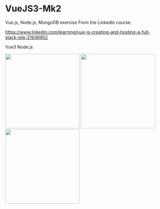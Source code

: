 ﻿# VueJS3-Mk2

Vue.js, Node.js, MongoDB exercise
From the LinkedIn course:

https://www.linkedin.com/learning/vue-js-creating-and-hosting-a-full-stack-site-21646902

Vue3
Node.js

<div>
<img src="https://user-images.githubusercontent.com/112425916/226207441-386b4820-579d-4483-83ac-5cedc29e9027.png" width="240px">
<img src="https://user-images.githubusercontent.com/112425916/226207452-458d7243-dd7c-4a7c-a7f1-57b4cc3607d0.png" width="240px">
<img src="https://user-images.githubusercontent.com/112425916/226207456-7de5f21a-ba50-4270-bf8e-062dbd4e4809.png" width="240px">
</div>




